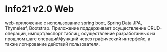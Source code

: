 # Info21 v2.0 Web

web-приложение с использование spring boot, Spring Data JPA, Thymeleaf, Bootstrap. Приложение поддерживаeт осуществление CRUD-операций, импорт/экспорт таблиц, осуществление разработанных на прошлом шаге операций/функций через графический интерфейс, а также логирование действий пользователя.
